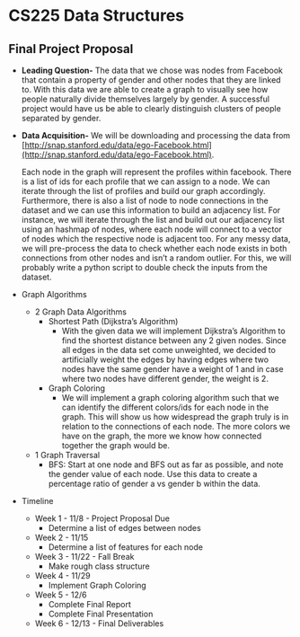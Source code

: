 # CS225 Data Structures  
## Final Project Proposal

-   **Leading Question-**  The data that we chose was nodes from Facebook that contain a property of gender and other nodes that they are linked to. With this data we are able to create a graph to visually see how people naturally divide themselves largely by gender. A successful project would have us be able to clearly distinguish clusters of people separated by gender.
-   **Data Acquisition-**  We will be downloading and processing the data from [http://snap.stanford.edu/data/ego-Facebook.html](http://snap.stanford.edu/data/ego-Facebook.html).
    
    Each node in the graph will represent the profiles within facebook. There is a list of ids for each profile that we can assign to a node. We can iterate through the list of profiles and build our graph accordingly. Furthermore, there is also a list of node to node connections in the dataset and we can use this information to build an adjacency list. For instance, we will iterate through the list and build out our adjacency list using an hashmap of nodes, where each node will connect to a vector of nodes which the respective node is adjacent too. For any messy data, we will pre-process the data to check whether each node exists in both connections from other nodes and isn’t a random outlier. For this, we will probably write a python script to double check the inputs from the dataset.
    
-   Graph Algorithms
	- 2 Graph Data Algorithms
		- Shortest Path (Dijkstra’s Algorithm)
			- With the given data we will implement Dijkstra’s Algorithm to find the shortest distance between any 2 given nodes. Since all edges in the data set come unweighted, we decided to artificially weight the edges by having edges where two nodes have the same gender have a weight of 1 and in case where two nodes have different gender, the weight is 2.
		- Graph Coloring
			- We will implement a graph coloring algorithm such that we can identify the different colors/ids for each node in the graph. This will show us how widespread the graph truly is in relation to the connections of each node. The more colors we have on the graph, the more we know how connected together the graph would be.
	- 1 Graph Traversal
		-  BFS: Start at one node and BFS out as far as possible, and note the gender value of each node. Use this data to create a percentage ratio of gender a vs gender b within the data.
    

-   Timeline
	- Week 1 - 11/8 - Project Proposal Due
		- Determine a list of edges between nodes
	- Week 2 - 11/15
		- Determine a list of features for each node
	- Week 3 - 11/22 - Fall Break
		- Make rough class structure
	- Week 4 - 11/29
		- Implement Graph Coloring
	- Week 5 - 12/6
		- Complete Final Report
		- Complete Final Presentation
	- Week 6 - 12/13 - Final Deliverables

